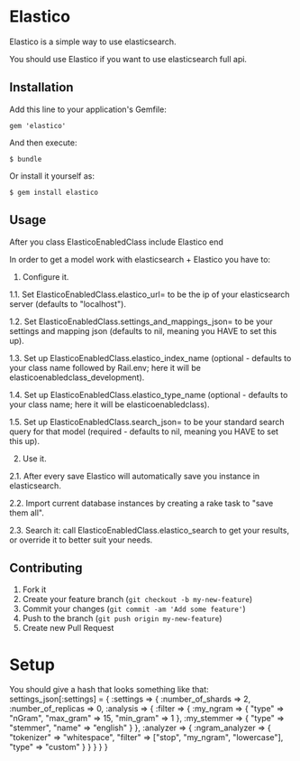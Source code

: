 # Elastico

Elastico is a simple way to use elasticsearch. 

You should use Elastico if you want to use elasticsearch full api. 

## Installation

Add this line to your application's Gemfile:

    gem 'elastico'

And then execute:

    $ bundle

Or install it yourself as:

    $ gem install elastico

## Usage

After you
  class ElasticoEnabledClass 
    include Elastico 
  end 

In order to get a model work with elasticsearch + Elastico you have to:
1. Configure it.

1.1. Set ElasticoEnabledClass.elastico_url= to be the ip of your elasticsearch server (defaults to "localhost").

1.2. Set ElasticoEnabledClass.settings_and_mappings_json= to be your settings and mapping json (defaults to nil, meaning you HAVE to set this up).

1.3. Set up ElasticoEnabledClass.elastico_index_name (optional - defaults to your class name followed by Rail.env; here it will be elasticoenabledclass_development).

1.4. Set up ElasticoEnabledClass.elastico_type_name (optional - defaults to your class name; here it will be elasticoenabledclass).

1.5. Set up ElasticoEnabledClass.search_json= to be your standard search query for that model (required - defaults to nil, meaning you HAVE to set this up).

2. Use it.

2.1. After every save Elastico will automatically save you instance in elasticsearch.

2.2. Import current database instances by creating a rake task to "save them all".

2.3. Search it: call ElasticoEnabledClass.elastico_search to get your results, or override it to better suit your needs.

## Contributing

1. Fork it
2. Create your feature branch (`git checkout -b my-new-feature`)
3. Commit your changes (`git commit -am 'Add some feature'`)
4. Push to the branch (`git push origin my-new-feature`)
5. Create new Pull Request

Setup
=====
You should give a hash that looks something like that:
  settings_json[:settings] = {
                :settings => {
                  :number_of_shards => 2,
                  :number_of_replicas => 0,
                  :analysis => {
                    :filter => {
                      :my_ngram  => {
                         "type"     => "nGram",
                         "max_gram" => 15,
                         "min_gram" => 1 
                       },
                       :my_stemmer => {
                        "type" => "stemmer",
                        "name" => "english"
                        }
                     },
                      :analyzer => {
                        :ngram_analyzer => {
                          "tokenizer"    => "whitespace",
                          "filter"       => ["stop", "my_ngram", "lowercase"],
                          "type"         => "custom" 
                        }
                      }
                   } 
                  }
                }
